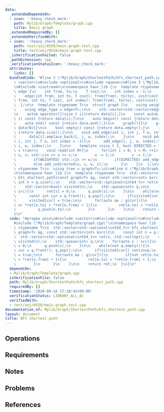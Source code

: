 ```yaml
---
data:
  _extendedDependsOn:
  - icon: ':heavy_check_mark:'
    path: Mylib/Graph/Template/graph.cpp
    title: Basic graph
  _extendedRequiredBy: []
  _extendedVerifiedWith:
  - icon: ':heavy_check_mark:'
    path: test/aoj/0558/main.graph.test.cpp
    title: test/aoj/0558/main.graph.test.cpp
  _isVerificationFailed: false
  _pathExtension: cpp
  _verificationStatusIcon: ':heavy_check_mark:'
  attributes:
    links: []
  bundledCode: "#line 2 \"Mylib/Graph/ShortestPath/bfs_shortest_path.cpp\"\n#include\
    \ <vector>\n#include <optional>\n#include <queue>\n#line 3 \"Mylib/Graph/Template/graph.cpp\"\
    \n#include <iostream>\n\nnamespace haar_lib {\n  template <typename T>\n  struct\
    \ edge {\n    int from, to;\n    T cost;\n    int index = -1;\n    edge(){}\n\
    \    edge(int from, int to, T cost): from(from), to(to), cost(cost){}\n    edge(int\
    \ from, int to, T cost, int index): from(from), to(to), cost(cost), index(index){}\n\
    \  };\n\n  template <typename T>\n  struct graph {\n    using weight_type = T;\n\
    \    using edge_type = edge<T>;\n\n    std::vector<std::vector<edge<T>>> data;\n\
    \n    auto& operator[](size_t i){return data[i];}\n    const auto& operator[](size_t\
    \ i) const {return data[i];}\n\n    auto begin() const {return data.begin();}\n\
    \    auto end() const {return data.end();}\n\n    graph(){}\n    graph(int N):\
    \ data(N){}\n\n    bool empty() const {return data.empty();}\n    int size() const\
    \ {return data.size();}\n\n    void add_edge(int i, int j, T w, int index = -1){\n\
    \      data[i].emplace_back(i, j, w, index);\n    }\n\n    void add_undirected(int\
    \ i, int j, T w, int index = -1){\n      add_edge(i, j, w, index);\n      add_edge(j,\
    \ i, w, index);\n    }\n\n    template <size_t I, bool DIRECTED = true, bool WEIGHTED\
    \ = true>\n    void read(int M){\n      for(int i = 0; i < M; ++i){\n        int\
    \ u, v; std::cin >> u >> v;\n        u -= I;\n        v -= I;\n        T w = 1;\n\
    \        if(WEIGHTED) std::cin >> w;\n        if(DIRECTED) add_edge(u, v, w, i);\n\
    \        else add_undirected(u, v, w, i);\n      }\n    }\n  };\n\n  template\
    \ <typename T>\n  using tree = graph<T>;\n}\n#line 6 \"Mylib/Graph/ShortestPath/bfs_shortest_path.cpp\"\
    \n\nnamespace haar_lib {\n  template <typename T>\n  std::vector<std::optional<int64_t>>\
    \ bfs_shortest_path(const graph<T> &g, const std::vector<int> &src){\n    const\
    \ int n = g.size();\n    std::vector<std::optional<int64_t>> ret(n, std::nullopt);\n\
    \    std::vector<bool> visited(n);\n    std::queue<int> q;\n\n    for(auto s :\
    \ src){\n      ret[s] = 0;\n      q.push(s);\n    }\n\n    while(not q.empty()){\n\
    \      const int cur = q.front(); q.pop();\n\n      if(visited[cur]) continue;\n\
    \      visited[cur] = true;\n\n      for(auto &e : g[cur]){\n        if(not ret[e.to]\
    \ or *ret[e.to] > *ret[e.from] + 1){\n          ret[e.to] = *ret[e.from] + 1;\n\
    \          q.push(e.to);\n        }\n      }\n    }\n\n    return ret;\n  }\n\
    }\n"
  code: "#pragma once\n#include <vector>\n#include <optional>\n#include <queue>\n\
    #include \"Mylib/Graph/Template/graph.cpp\"\n\nnamespace haar_lib {\n  template\
    \ <typename T>\n  std::vector<std::optional<int64_t>> bfs_shortest_path(const\
    \ graph<T> &g, const std::vector<int> &src){\n    const int n = g.size();\n  \
    \  std::vector<std::optional<int64_t>> ret(n, std::nullopt);\n    std::vector<bool>\
    \ visited(n);\n    std::queue<int> q;\n\n    for(auto s : src){\n      ret[s]\
    \ = 0;\n      q.push(s);\n    }\n\n    while(not q.empty()){\n      const int\
    \ cur = q.front(); q.pop();\n\n      if(visited[cur]) continue;\n      visited[cur]\
    \ = true;\n\n      for(auto &e : g[cur]){\n        if(not ret[e.to] or *ret[e.to]\
    \ > *ret[e.from] + 1){\n          ret[e.to] = *ret[e.from] + 1;\n          q.push(e.to);\n\
    \        }\n      }\n    }\n\n    return ret;\n  }\n}\n"
  dependsOn:
  - Mylib/Graph/Template/graph.cpp
  isVerificationFile: false
  path: Mylib/Graph/ShortestPath/bfs_shortest_path.cpp
  requiredBy: []
  timestamp: '2020-09-16 17:10:42+09:00'
  verificationStatus: LIBRARY_ALL_AC
  verifiedWith:
  - test/aoj/0558/main.graph.test.cpp
documentation_of: Mylib/Graph/ShortestPath/bfs_shortest_path.cpp
layout: document
title: BFS shortest path
---
```


## Operations

## Requirements

## Notes

## Problems

## References
